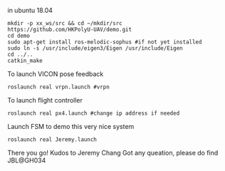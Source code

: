 in ubuntu 18.04

```
mkdir -p xx_ws/src && cd ~/mkdir/src
https://github.com/HKPolyU-UAV/demo.git
cd demo
sudo apt-get install ros-melodic-sophus #if not yet installed
sudo ln -s /usr/include/eigen3/Eigen /usr/include/Eigen
cd ../..
catkin_make
```
To launch VICON pose feedback
```
roslaunch real vrpn.launch #vrpn
```
To launch flight controller
```
roslaunch real px4.launch #change ip address if needed
```
Launch FSM to demo this very nice system
```
roslaunch real Jeremy.launch
```

There you go!
Kudos to Jeremy Chang
Got any queation, please do find JBL@GH034
